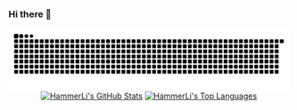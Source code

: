### Hi there 👋

<div align="center">
  <a href="#"><img alt="Snake" src="https://raw.githubusercontent.com/L-LYR/L-LYR/main/assets/ocean.svg"/></a>
  <a href="#"><img alt="HammerLi's GitHub Stats" src="https://github-readme-stats.vercel.app/api?username=L-LYR&show_icons=true&count_private=true&theme=react&hide_border=true" height="200"/></a>
  <a href="#"><img alt="HammerLi's Top Languages" src="https://github-readme-stats.vercel.app/api/top-langs/?username=L-LYR&hide=html,tex&langs_count=10&layout=compact&theme=react&hide_border=true" height="200"/></a>
</div>
